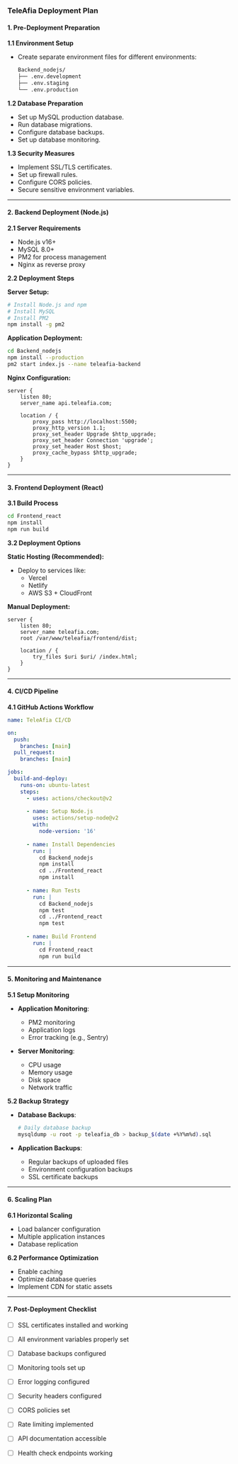 ### TeleAfia Deployment Plan

#### 1. Pre-Deployment Preparation
**1.1 Environment Setup**  
- Create separate environment files for different environments:  
  ```bash
  Backend_nodejs/
  ├── .env.development
  ├── .env.staging
  └── .env.production
  ```

**1.2 Database Preparation**  
- Set up MySQL production database.  
- Run database migrations.  
- Configure database backups.  
- Set up database monitoring.

**1.3 Security Measures**  
- Implement SSL/TLS certificates.  
- Set up firewall rules.  
- Configure CORS policies.  
- Secure sensitive environment variables.

---

#### 2. Backend Deployment (Node.js)

**2.1 Server Requirements**  
- Node.js v16+  
- MySQL 8.0+  
- PM2 for process management  
- Nginx as reverse proxy  

**2.2 Deployment Steps**  

**Server Setup:**  
```bash
# Install Node.js and npm
# Install MySQL
# Install PM2
npm install -g pm2
```

**Application Deployment:**  
```bash
cd Backend_nodejs
npm install --production
pm2 start index.js --name teleafia-backend
```

**Nginx Configuration:**  
```nginx
server {
    listen 80;
    server_name api.teleafia.com;

    location / {
        proxy_pass http://localhost:5500;
        proxy_http_version 1.1;
        proxy_set_header Upgrade $http_upgrade;
        proxy_set_header Connection 'upgrade';
        proxy_set_header Host $host;
        proxy_cache_bypass $http_upgrade;
    }
}
```

---

#### 3. Frontend Deployment (React)

**3.1 Build Process**  
```bash
cd Frontend_react
npm install
npm run build
```

**3.2 Deployment Options**  

**Static Hosting (Recommended):**  
- Deploy to services like:  
  - Vercel  
  - Netlify  
  - AWS S3 + CloudFront  

**Manual Deployment:**  
```nginx
server {
    listen 80;
    server_name teleafia.com;
    root /var/www/teleafia/frontend/dist;

    location / {
        try_files $uri $uri/ /index.html;
    }
}
```

---

#### 4. CI/CD Pipeline

**4.1 GitHub Actions Workflow**  
```yaml
name: TeleAfia CI/CD

on:
  push:
    branches: [main]
  pull_request:
    branches: [main]

jobs:
  build-and-deploy:
    runs-on: ubuntu-latest
    steps:
      - uses: actions/checkout@v2
      
      - name: Setup Node.js
        uses: actions/setup-node@v2
        with:
          node-version: '16'
          
      - name: Install Dependencies
        run: |
          cd Backend_nodejs
          npm install
          cd ../Frontend_react
          npm install
          
      - name: Run Tests
        run: |
          cd Backend_nodejs
          npm test
          cd ../Frontend_react
          npm test
          
      - name: Build Frontend
        run: |
          cd Frontend_react
          npm run build
```

---

#### 5. Monitoring and Maintenance

**5.1 Setup Monitoring**  
- **Application Monitoring**:  
  - PM2 monitoring  
  - Application logs  
  - Error tracking (e.g., Sentry)  

- **Server Monitoring**:  
  - CPU usage  
  - Memory usage  
  - Disk space  
  - Network traffic  

**5.2 Backup Strategy**  
- **Database Backups**:  
  ```bash
  # Daily database backup
  mysqldump -u root -p teleafia_db > backup_$(date +%Y%m%d).sql
  ```

- **Application Backups**:  
  - Regular backups of uploaded files  
  - Environment configuration backups  
  - SSL certificate backups  

---

#### 6. Scaling Plan

**6.1 Horizontal Scaling**  
- Load balancer configuration  
- Multiple application instances  
- Database replication  

**6.2 Performance Optimization**  
- Enable caching  
- Optimize database queries  
- Implement CDN for static assets  

---

#### 7. Post-Deployment Checklist  
- [ ] SSL certificates installed and working  
- [ ] All environment variables properly set  
- [ ] Database backups configured  
- [ ] Monitoring tools set up  
- [ ] Error logging configured  
- [ ] Security headers configured  
- [ ] CORS policies set  
- [ ] Rate limiting implemented  
- [ ] API documentation accessible  
- [ ] Health check endpoints working  


